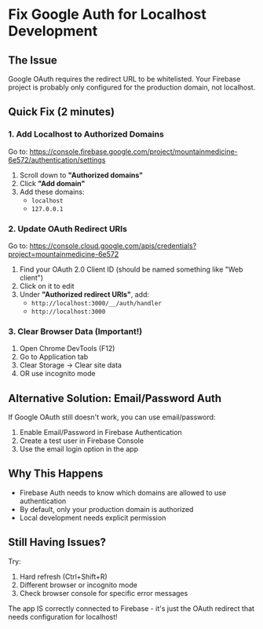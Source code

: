 # Fix Google Auth for Localhost Development

## The Issue
Google OAuth requires the redirect URL to be whitelisted. Your Firebase project is probably only configured for the production domain, not localhost.

## Quick Fix (2 minutes)

### 1. Add Localhost to Authorized Domains
Go to: https://console.firebase.google.com/project/mountainmedicine-6e572/authentication/settings

1. Scroll down to **"Authorized domains"**
2. Click **"Add domain"**
3. Add these domains:
   - `localhost`
   - `127.0.0.1`

### 2. Update OAuth Redirect URIs
Go to: https://console.cloud.google.com/apis/credentials?project=mountainmedicine-6e572

1. Find your OAuth 2.0 Client ID (should be named something like "Web client")
2. Click on it to edit
3. Under **"Authorized redirect URIs"**, add:
   - `http://localhost:3000/__/auth/handler`
   - `http://localhost:3000`

### 3. Clear Browser Data (Important!)
1. Open Chrome DevTools (F12)
2. Go to Application tab
3. Clear Storage → Clear site data
4. OR use incognito mode

## Alternative Solution: Email/Password Auth

If Google OAuth still doesn't work, you can use email/password:

1. Enable Email/Password in Firebase Authentication
2. Create a test user in Firebase Console
3. Use the email login option in the app

## Why This Happens

- Firebase Auth needs to know which domains are allowed to use authentication
- By default, only your production domain is authorized
- Local development needs explicit permission

## Still Having Issues?

Try:
1. Hard refresh (Ctrl+Shift+R)
2. Different browser or incognito mode
3. Check browser console for specific error messages

The app IS correctly connected to Firebase - it's just the OAuth redirect that needs configuration for localhost!